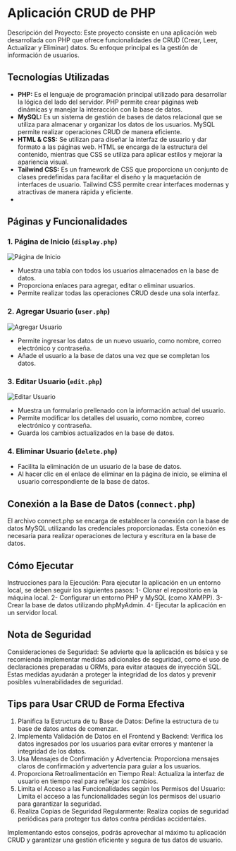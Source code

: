 
# Aplicación CRUD de PHP

Descripción del Proyecto: Este proyecto consiste en una aplicación web desarrollada con PHP que ofrece funcionalidades de CRUD (Crear, Leer, Actualizar y Eliminar) datos. Su enfoque principal es la gestión de información de usuarios.

## Tecnologías Utilizadas

- **PHP:** Es el lenguaje de programación principal utilizado para desarrollar la lógica del lado del servidor. PHP permite crear páginas web dinámicas y manejar la interacción con la base de datos.
- **MySQL:** Es un sistema de gestión de bases de datos relacional que se utiliza para almacenar y organizar los datos de los usuarios. MySQL permite realizar operaciones CRUD de manera eficiente.
- **HTML & CSS:** Se utilizan para diseñar la interfaz de usuario y dar formato a las páginas web. HTML se encarga de la estructura del contenido, mientras que CSS se utiliza para aplicar estilos y mejorar la apariencia visual.
- **Tailwind CSS:** Es un framework de CSS que proporciona un conjunto de clases predefinidas para facilitar el diseño y la maquetación de interfaces de usuario. Tailwind CSS permite crear interfaces modernas y atractivas de manera rápida y eficiente.
- 
## Páginas y Funcionalidades

### 1. Página de Inicio (`display.php`)

![Página de Inicio](images/display.png)

- Muestra una tabla con todos los usuarios almacenados en la base de datos.
- Proporciona enlaces para agregar, editar o eliminar usuarios.
- Permite realizar todas las operaciones CRUD desde una sola interfaz.
  
### 2. Agregar Usuario (`user.php`)

![Agregar Usuario](images/add.png)

- Permite ingresar los datos de un nuevo usuario, como nombre, correo electrónico y contraseña.
- Añade el usuario a la base de datos una vez que se completan los datos.

### 3. Editar Usuario (`edit.php`)

![Editar Usuario](images/edit.png)

- Muestra un formulario prellenado con la información actual del usuario.
- Permite modificar los detalles del usuario, como nombre, correo electrónico y contraseña.
- Guarda los cambios actualizados en la base de datos.

### 4. Eliminar Usuario (`delete.php`)

- Facilita la eliminación de un usuario de la base de datos.
- Al hacer clic en el enlace de eliminar en la página de inicio, se elimina el usuario correspondiente de la base de datos.

## Conexión a la Base de Datos (`connect.php`)

El archivo connect.php se encarga de establecer la conexión con la base de datos MySQL utilizando las credenciales proporcionadas. Esta conexión es necesaria para realizar operaciones de lectura y escritura en la base de datos.

## Cómo Ejecutar

Instrucciones para la Ejecución: Para ejecutar la aplicación en un entorno local, se deben seguir los siguientes pasos: 
1- Clonar el repositorio en la máquina local.
2- Configurar un entorno PHP y MySQL (como XAMPP).
3- Crear la base de datos utilizando phpMyAdmin.
4- Ejecutar la aplicación en un servidor local.

## Nota de Seguridad

Consideraciones de Seguridad: Se advierte que la aplicación es básica y se recomienda implementar medidas adicionales de seguridad, como el uso de declaraciones preparadas u ORMs, para evitar ataques de inyección SQL. Estas medidas ayudarán a proteger la integridad de los datos y prevenir posibles vulnerabilidades de seguridad.

## Tips para Usar CRUD de Forma Efectiva

1. Planifica la Estructura de tu Base de Datos: Define la estructura de tu base de datos antes de comenzar.
2. Implementa Validación de Datos en el Frontend y Backend: Verifica los datos ingresados por los usuarios para evitar errores y mantener la integridad de los datos.
3. Usa Mensajes de Confirmación y Advertencia: Proporciona mensajes claros de confirmación y advertencia para guiar a los usuarios.
4. Proporciona Retroalimentación en Tiempo Real: Actualiza la interfaz de usuario en tiempo real para reflejar los cambios.
5. Limita el Acceso a las Funcionalidades según los Permisos del Usuario: Limita el acceso a las funcionalidades según los permisos del usuario para garantizar la seguridad.
6. Realiza Copias de Seguridad Regularmente: Realiza copias de seguridad periódicas para proteger tus datos contra pérdidas accidentales.

Implementando estos consejos, podrás aprovechar al máximo tu aplicación CRUD y garantizar una gestión eficiente y segura de tus datos de usuario.


